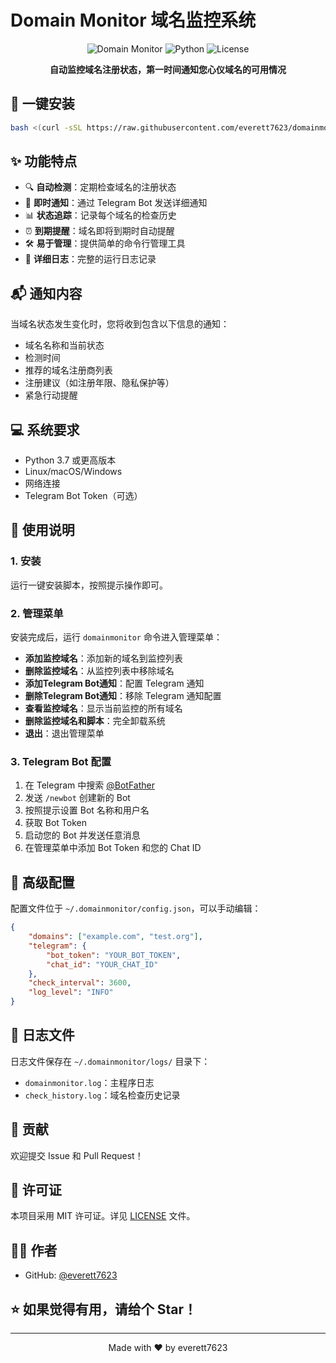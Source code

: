# Domain Monitor 域名监控系统

<div align="center">

![Domain Monitor](https://img.shields.io/badge/Domain-Monitor-blue?style=for-the-badge)
![Python](https://img.shields.io/badge/Python-3.7+-green?style=for-the-badge&logo=python)
![License](https://img.shields.io/badge/License-MIT-yellow?style=for-the-badge)

**自动监控域名注册状态，第一时间通知您心仪域名的可用情况**

</div>

## 🚀 一键安装

```bash
bash <(curl -sSL https://raw.githubusercontent.com/everett7623/domainmonitor/main/install.sh)
```

## ✨ 功能特点

- 🔍 **自动检测**：定期检查域名的注册状态
- 📱 **即时通知**：通过 Telegram Bot 发送详细通知
- 📊 **状态追踪**：记录每个域名的检查历史
- ⏰ **到期提醒**：域名即将到期时自动提醒
- 🛠️ **易于管理**：提供简单的命令行管理工具
- 📝 **详细日志**：完整的运行日志记录

## 📬 通知内容

当域名状态发生变化时，您将收到包含以下信息的通知：

- 域名名称和当前状态
- 检测时间
- 推荐的域名注册商列表
- 注册建议（如注册年限、隐私保护等）
- 紧急行动提醒

## 💻 系统要求

- Python 3.7 或更高版本
- Linux/macOS/Windows
- 网络连接
- Telegram Bot Token（可选）

## 📖 使用说明

### 1. 安装
运行一键安装脚本，按照提示操作即可。

### 2. 管理菜单
安装完成后，运行 `domainmonitor` 命令进入管理菜单：

- **添加监控域名**：添加新的域名到监控列表
- **删除监控域名**：从监控列表中移除域名
- **添加Telegram Bot通知**：配置 Telegram 通知
- **删除Telegram Bot通知**：移除 Telegram 通知配置
- **查看监控域名**：显示当前监控的所有域名
- **删除监控域名和脚本**：完全卸载系统
- **退出**：退出管理菜单

### 3. Telegram Bot 配置

1. 在 Telegram 中搜索 [@BotFather](https://t.me/botfather)
2. 发送 `/newbot` 创建新的 Bot
3. 按照提示设置 Bot 名称和用户名
4. 获取 Bot Token
5. 启动您的 Bot 并发送任意消息
6. 在管理菜单中添加 Bot Token 和您的 Chat ID

## 🔧 高级配置

配置文件位于 `~/.domainmonitor/config.json`，可以手动编辑：

```json
{
    "domains": ["example.com", "test.org"],
    "telegram": {
        "bot_token": "YOUR_BOT_TOKEN",
        "chat_id": "YOUR_CHAT_ID"
    },
    "check_interval": 3600,
    "log_level": "INFO"
}
```

## 📝 日志文件

日志文件保存在 `~/.domainmonitor/logs/` 目录下：
- `domainmonitor.log`：主程序日志
- `check_history.log`：域名检查历史记录

## 🤝 贡献

欢迎提交 Issue 和 Pull Request！

## 📄 许可证

本项目采用 MIT 许可证。详见 [LICENSE](LICENSE) 文件。

## 👨‍💻 作者

- GitHub: [@everett7623](https://github.com/everett7623)

## ⭐ 如果觉得有用，请给个 Star！

---

<div align="center">
Made with ❤️ by everett7623
</div>
